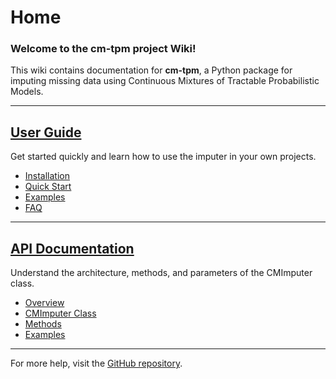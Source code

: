 # Home

### Welcome to the cm-tpm project Wiki!

This wiki contains documentation for **cm-tpm**, a Python package for imputing missing data using Continuous Mixtures of Tractable Probabilistic Models.

---

## [User Guide](./User-Guide)
Get started quickly and learn how to use the imputer in your own projects.

- [Installation](User-Guide#installation)
- [Quick Start](User-Guide#quick-start)
- [Examples](User-Guide#examples)
- [FAQ](User-Guide#frequently-asked-questions)

---
## [API Documentation](./API-Documentation)
Understand the architecture, methods, and parameters of the CMImputer class.

- [Overview](API-Documentation#api-overview)
- [CMImputer Class](API-Documentation#cmimputer)
- [Methods](API-Documentation#methods)
- [Examples](API-Documentation#examples)

---

For more help, visit the [GitHub repository](https://github.com/Hakim-Agni/cm-tpm).
